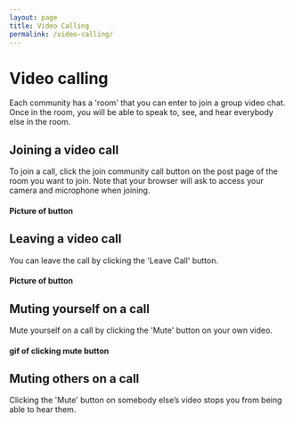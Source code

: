```yaml
---
layout: page 
title: Video Calling 
permalink: /video-calling/
---
```


# Video calling

Each community has a 'room' that you can enter to join a group video chat. Once in the room, you will be able to speak to, see, and hear everybody else in the room.

## Joining a video call

To join a call, click the join community call button on the post page of the room you want to join. Note that your browser will ask to access your camera and microphone when joining.

#### Picture of button

## Leaving a video call
You can leave the call by clicking the 'Leave Call' button.

#### Picture of button

## Muting yourself on a call

Mute yourself on a call by clicking the 'Mute' button on your own video.

#### gif of clicking mute button

## Muting others on a call

Clicking the 'Mute' button on somebody else’s video stops you from being able to hear them.